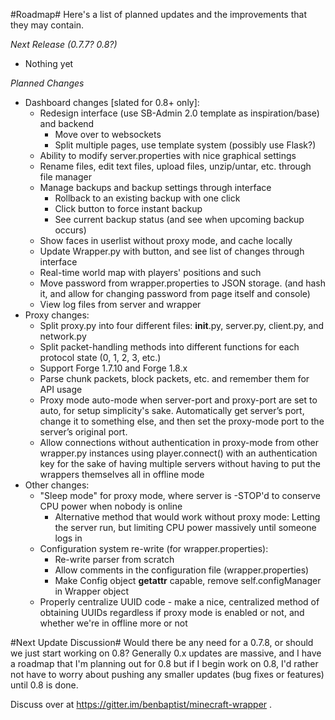 #Roadmap#
Here's a list of planned updates and the improvements that they may contain.

*Next Release (0.7.7? 0.8?)*
- Nothing yet

*Planned Changes*
- Dashboard changes [slated for 0.8+ only]:
  - Redesign interface (use SB-Admin 2.0 template as inspiration/base) and backend
    - Move over to websockets
    - Split multiple pages, use template system (possibly use Flask?)
  - Ability to modify server.properties with nice graphical settings
  - Rename files, edit text files, upload files, unzip/untar, etc. through file manager
  - Manage backups and backup settings through interface
    - Rollback to an existing backup with one click
    - Click button to force instant backup
    - See current backup status (and see when upcoming backup occurs)
  - Show faces in userlist without proxy mode, and cache locally
  - Update Wrapper.py with button, and see list of changes through interface
  - Real-time world map with players' positions and such
  - Move password from wrapper.properties to JSON storage. (and hash it, and allow for changing password from page itself and console)
  - View log files from server and wrapper
- Proxy changes:
  - Split proxy.py into four different files: __init__.py, server.py, client.py, and network.py
  - Split packet-handling methods into different functions for each protocol state (0, 1, 2, 3, etc.)
  - Support Forge 1.7.10 and Forge 1.8.x
  - Parse chunk packets, block packets, etc. and remember them for API usage
  - Proxy mode auto-mode when server-port and proxy-port are set to auto, for setup simplicity's sake. Automatically get server’s port, change it to something else, and then set the proxy-mode port to the server’s original port.
  - Allow connections without authentication in proxy-mode from other wrapper.py instances using player.connect() with an authentication key for the sake of having multiple servers without having to put the wrappers themselves all in offline mode
- Other changes:
  - "Sleep mode" for proxy mode, where server is -STOP'd to conserve CPU power when nobody is online
    - Alternative method that would work without proxy mode: Letting the server run, but limiting CPU power massively until someone logs in
  - Configuration system re-write (for wrapper.properties):
    - Re-write parser from scratch
    - Allow comments in the configuration file (wrapper.properties)
    - Make Config object __getattr__ capable, remove self.configManager in Wrapper object
  - Properly centralize UUID code - make a nice, centralized method of obtaining UUIDs regardless if proxy mode is enabled or not, and whether we're in offline more or not
 
#Next Update Discussion#
Would there be any need for a 0.7.8, or should we just start working on 0.8? 
Generally 0.x updates are massive, and I have a roadmap that I'm planning out 
for 0.8 but if I begin work on 0.8, I'd rather not have to worry about pushing 
any smaller updates (bug fixes or features) until 0.8 is done.

Discuss over at https://gitter.im/benbaptist/minecraft-wrapper .